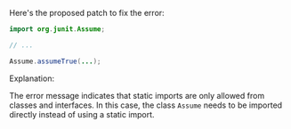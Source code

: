 Here's the proposed patch to fix the error:
```java
import org.junit.Assume;

// ...

Assume.assumeTrue(...);
```
Explanation:

The error message indicates that static imports are only allowed from classes and interfaces. In this case, the class `Assume` needs to be imported directly instead of using a static import.